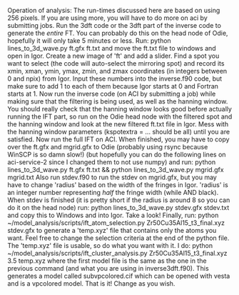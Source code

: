 Operation of analysis:
The run-times discussed here are based on using 256 pixels. If you are using more, you will have to do more on aci by submitting jobs.
Run the 3dft code or the 3dft part of the inverse code to generate the *entire* FT.
You can probably do this on the head node of Odie, hopefully it will only take 5 minutes or less.
Run: python lines_to_3d_wave.py ft.gfx ft.txt
and move the ft.txt file to windows and open in Igor.
Create a new image of 'ft' and add a slider.
Find a spot you want to select (the code will auto-select the mirroring spot)
and record its xmin, xman, ymin, ymax, zmin, and zmax coordinates (in integers between 0 and npix)
from Igor. Input these numbers into the inverse.f90 code, but make sure to add 1 to each of them because Igor starts at 0 and Fortran starts at 1.
Now run the inverse code (on ACI by submitting a job) while making sure that the filtering is being used, as well as the hanning window.
You should really check that the hanning window looks good before actually running the IFT part,
so run on the Odie head node with the filtered spot and the hanning window and look at the new filtered ft.txt file in Igor.
Mess with the hanning window parameters (kspotextra = ... should be all) until you are satisfied.
Now run the full IFT on ACI.
When finished, you may have to copy over the ft.gfx and mgrid.gfx to Odie (probably using rsync because WinSCP is so damn slow!)
(but hopefully you can do the following lines on aci-service-2 since I changed them to not use numpy)
and run: python lines_to_3d_wave.py ft.gfx ft.txt && python lines_to_3d_wave.py mgrid.gfx mgrid.txt
Also run stdev.f90 to run the stdev on mgrid.gfx, but you may have to change 'radius' based on the width of the fringes in Igor.
  'radius' is an integer number representing *half* the fringe width (while AND black).
When stdev is finished (it is pretty short if the radius is around 8 so you can do it on the head node)
run: python lines_to_3d_wave.py stdev.gfx stdev.txt and copy this to Windows and into Igor. Take a look!
Finally, run:
python ~/model_analysis/scripts/ift_atom_selection.py Zr50Cu35Al15_t3_final.xyz stdev.gfx
to generate a 'temp.xyz' file that contains only the atoms you want. Feel free to change the selection criteria at the end of the python file.
The 'temp.xyz' file is usable, so do what you want with it. I do:
python ~/model_analysis/scripts/ift_cluster_analysis.py Zr50Cu35Al15_t3_final.xyz 3.5 temp.xyz
where the first model file is the same as the one in the previous command (and what you are using in inverse3dft.f90).
This generates a model called subvpcolored.cif which can be opened with vesta and is a vpcolored model.
That is it! Change as you wish.
